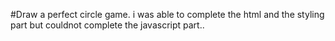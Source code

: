 #Draw a perfect circle game.
i was able to complete the html and the styling part but couldnot complete the javascript part..
